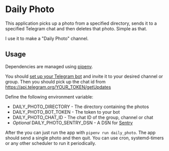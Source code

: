 # Daily Photo

This application picks up a photo from a specified directory, sends it to a specified Telegram chat
and then deletes that photo. Simple as that.

I use it to make a "Daily Photo" channel.

## Usage

Dependencies are managed using [pipenv](https://pipenv.readthedocs.io/en/latest/).

You should [set up your Telegram bot](https://core.telegram.org/bots#6-botfather) and invite it to
your desired channel or group. Then you should pick up the chat id from
https://api.telegram.org/YOUR_TOKEN/getUpdates

Define the following environment variable:
* DAILY_PHOTO_DIRECTORY - The directory containing the photos
* DAILY_PHOTO_BOT_TOKEN - The token to your bot
* DAILY_PHOTO_CHAT_ID - The chat ID of the group, channel or chat
* *Optional* DAILY_PHOTO_SENTRY_DSN - A DSN for [Sentry](https://sentry.io/welcome/)

After the you can just run the app with `pipenv run daily_photo`. The app should send a single photo
and then quit. You can use cron, systemd-timers or any other scheduler to run it periodically.
